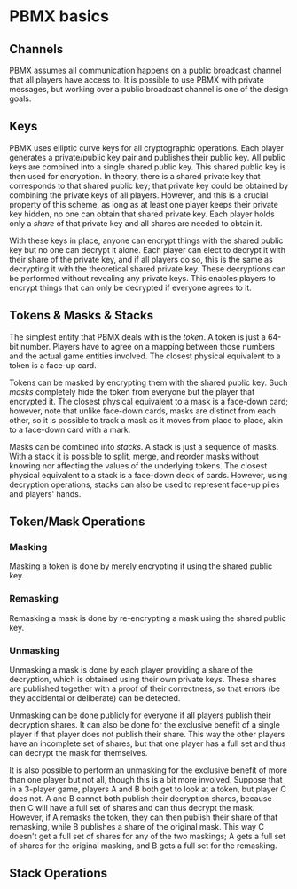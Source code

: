 # PBMX basics

## Channels

PBMX assumes all communication happens on a public broadcast channel that all
players have access to. It is possible to use PBMX with private messages, but
working over a public broadcast channel is one of the design goals.

## Keys

PBMX uses elliptic curve keys for all cryptographic operations. Each player
generates a private/public key pair and publishes their public key. All public
keys are combined into a single shared public key. This shared public key is
then used for encryption. In theory, there is a shared private key that
corresponds to that shared public key; that private key could be obtained by
combining the private keys of all players. However, and this is a crucial
property of this scheme, as long as at least one player keeps their private key
hidden, no one can obtain that shared private key. Each player holds only a
*share* of that private key and all shares are needed to obtain it.

With these keys in place, anyone can encrypt things with the shared public key
but no one can decrypt it alone. Each player can elect to decrypt it with their
share of the private key, and if all players do so, this is the same as
decrypting it with the theoretical shared private key. These decryptions can be
performed without revealing any private keys. This enables players to encrypt
things that can only be decrypted if everyone agrees to it.

## Tokens & Masks & Stacks

The simplest entity that PBMX deals with is the *token*. A token is just a
64-bit number. Players have to agree on a mapping between those numbers and the
actual game entities involved. The closest physical equivalent to a token is a
face-up card.

Tokens can be masked by encrypting them with the shared public key. Such *masks*
completely hide the token from everyone but the player that encrypted it. The
closest physical equivalent to a mask is a face-down card; however, note that
unlike face-down cards, masks are distinct from each other, so it is possible to
track a mask as it moves from place to place, akin to a face-down card with a
mark.

Masks can be combined into *stacks*. A stack is just a sequence of masks. With a
stack it is possible to split, merge, and reorder masks without knowing nor
affecting the values of the underlying tokens. The closest physical equivalent
to a stack is a face-down deck of cards. However, using decryption operations,
stacks can also be used to represent face-up piles and players' hands.

## Token/Mask Operations

### Masking

Masking a token is done by merely encrypting it using the shared public key.

### Remasking

Remasking a mask is done by re-encrypting a mask using the shared public key.

### Unmasking

Unmasking a mask is done by each player providing a share of the decryption,
which is obtained using their own private keys. These shares are published
together with a proof of their correctness, so that errors (be they accidental
or deliberate) can be detected.

Unmasking can be done publicly for everyone if all players publish their
decryption shares. It can also be done for the exclusive benefit of a single
player if that player does not publish their share. This way the other players
have an incomplete set of shares, but that one player has a full set and thus
can decrypt the mask for themselves.

It is also possible to perform an unmasking for the exclusive benefit of more
than one player but not all, though this is a bit more involved. Suppose that in
a 3-player game, players A and B both get to look at a token, but player C does
not. A and B cannot both publish their decryption shares, because then C will
have a full set of shares and can thus decrypt the mask. However, if A remasks
the token, they can then publish their share of that remasking, while B
publishes a share of the original mask. This way C doesn't get a full set of
shares for any of the two maskings; A gets a full set of shares for the original
masking, and B gets a full set for the remasking.

## Stack Operations

### 
